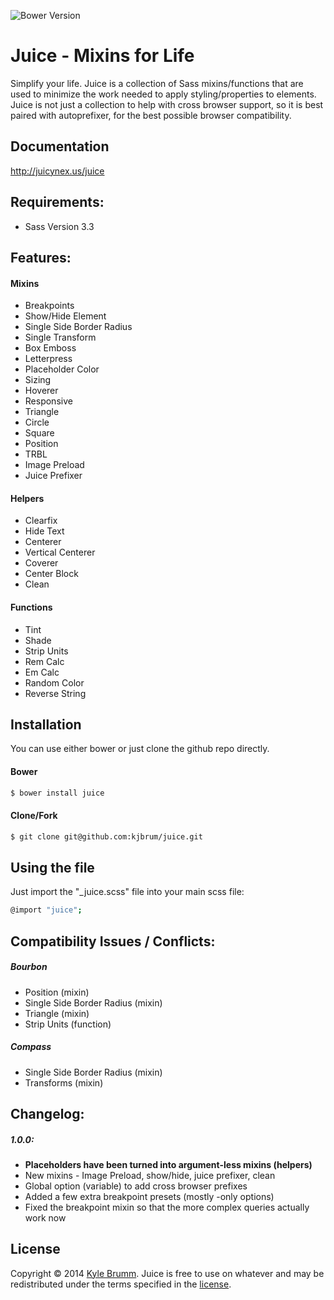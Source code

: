 ![Bower Version](http://img.shields.io/badge/bower-1.0.1-56d7c6.svg?style=flat-square)

# Juice - Mixins for Life

Simplify your life. Juice is a collection of Sass mixins/functions that are used to minimize the work needed to apply styling/properties to elements. Juice is not just a collection to help with cross browser support, so it is best paired with autoprefixer, for the best possible browser compatibility.

## Documentation

http://juicynex.us/juice

## Requirements:

+ Sass Version 3.3

## Features:

#### Mixins

+ Breakpoints
+ Show/Hide Element
+ Single Side Border Radius
+ Single Transform
+ Box Emboss
+ Letterpress
+ Placeholder Color
+ Sizing
+ Hoverer
+ Responsive
+ Triangle
+ Circle
+ Square
+ Position
+ TRBL
+ Image Preload
+ Juice Prefixer

#### Helpers

+ Clearfix
+ Hide Text
+ Centerer
+ Vertical Centerer
+ Coverer
+ Center Block
+ Clean

#### Functions

+ Tint
+ Shade
+ Strip Units
+ Rem Calc
+ Em Calc
+ Random Color
+ Reverse String

## Installation

You can use either bower or just clone the github repo directly.

#### Bower

```bash
$ bower install juice
```

#### Clone/Fork

```bash
$ git clone git@github.com:kjbrum/juice.git
```

## Using the file

Just import the "_juice.scss" file into your main scss file:
```bash
@import "juice";
```

## Compatibility Issues / Conflicts:

##### Bourbon

+ Position (mixin)
+ Single Side Border Radius (mixin)
+ Triangle (mixin)
+ Strip Units (function)

##### Compass

+ Single Side Border Radius (mixin)
+ Transforms (mixin)

## Changelog:

##### 1.0.0:

+ __Placeholders have been turned into argument-less mixins (helpers)__
+ New mixins - Image Preload, show/hide, juice prefixer, clean
+ Global option (variable) to add cross browser prefixes
+ Added a few extra breakpoint presets (mostly -only options)
+ Fixed the breakpoint mixin so that the more complex queries actually work now

## License

Copyright © 2014 [Kyle Brumm](http://kylebrumm.com). Juice is free to use on whatever and may be redistributed under the terms specified in the [license](LICENSE.md).
